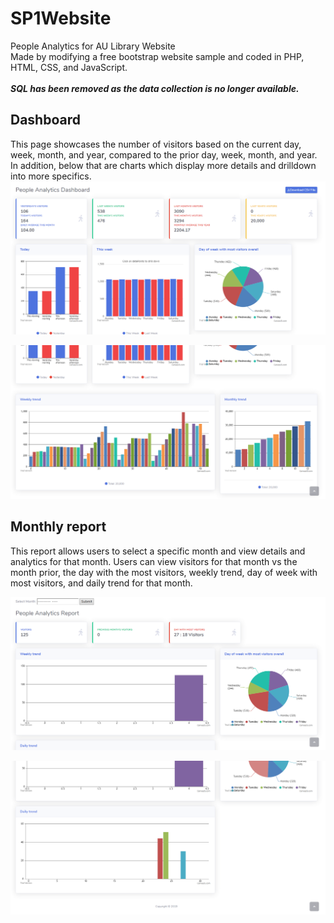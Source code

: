 
# SP1Website
People Analytics for AU Library Website <br>
Made by modifying a free bootstrap website sample and coded in PHP, HTML, CSS, and JavaScript. <br>
<br>
***SQL has been removed as the data collection is no longer available.***
<br>
## Dashboard
This page showcases the number of visitors based on the current day, week, month, and year, compared to the prior day, week, month, and year.  In addition, below that are charts which display more details and drilldown into more specifics.
![website](https://github.com/WilliamPoch/SP1Website/blob/master/img/screen.png)

![website](https://github.com/WilliamPoch/SP1Website/blob/master/img/screen2.png)

## Monthly report
This report allows users to select a specific month and view details and analytics for that month. Users can view visitors for that month vs the month prior, the day with the most visitors, weekly trend, day of week with most visitors, and daily trend for that month. 

![website](https://github.com/WilliamPoch/SP1Website/blob/master/img/screen3.png)

![website](https://github.com/WilliamPoch/SP1Website/blob/master/img/screen4.png)
